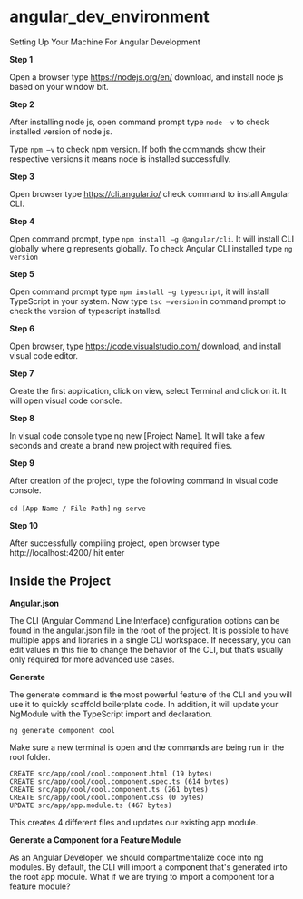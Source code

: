 # angular_dev_environment
Setting Up Your Machine For Angular Development

**Step 1**

Open a browser type https://nodejs.org/en/  download, and install node js based on your window bit.

**Step 2**

After installing node js, open command prompt type ```node –v``` to check installed version of node js.

Type ```npm –v``` to check npm version. If both the commands show their respective versions it means node is installed successfully.

**Step 3**

Open browser type https://cli.angular.io/  check command to install Angular CLI.

**Step 4**

Open command prompt, type ```npm install –g @angular/cli```. It will install CLI globally where g represents globally. 
To check Angular CLI installed type ```ng version```

**Step 5**

Open command prompt type ```npm install –g typescript```, it will install TypeScript in your system. 
Now type ```tsc –version``` in command prompt to check the version of typescript installed.

**Step 6**

Open browser, type https://code.visualstudio.com/ download, and install visual code editor.

**Step 7**

Create the first application, click on view, select Terminal and click on it. It will open visual code console.

**Step 8**

In visual code console type ng new [Project Name]. It will take a few seconds and create a brand new project with required files.

**Step 9**

After creation of the project, type the following command in visual code console.

```cd [App Name / File Path]```
```ng serve```

**Step 10**

After successfully compiling project, open browser type http://localhost:4200/ hit enter

## Inside the Project

**Angular.json**

The CLI (Angular Command Line Interface) configuration options can be found in the angular.json file in the root of the project. It is possible to have multiple apps and libraries in a single CLI workspace. If necessary, you can edit values in this file to change the behavior of the CLI, but that’s usually only required for more advanced use cases.

**Generate**

The generate command is the most powerful feature of the CLI and you will use it to quickly scaffold boilerplate code. In addition, it will update your NgModule with the TypeScript import and declaration.

```ng generate component cool```

Make sure a new terminal is open and the commands are being run in the root folder.

```
CREATE src/app/cool/cool.component.html (19 bytes)
CREATE src/app/cool/cool.component.spec.ts (614 bytes)
CREATE src/app/cool/cool.component.ts (261 bytes)
CREATE src/app/cool/cool.component.css (0 bytes)
UPDATE src/app/app.module.ts (467 bytes)
```
This creates 4 different files and updates our existing app module.

**Generate a Component for a Feature Module**

As an Angular Developer, we should compartmentalize code into ng modules.
By default, the CLI will import a component that's generated into the root app module.
What if we are trying to import a component for a feature module?




